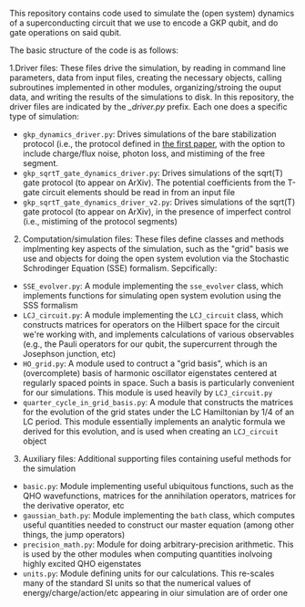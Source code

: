 This repository contains code used to simulate the (open system) dynamics of a superconducting circuit that we use to encode a GKP qubit, and do gate operations on said qubit.

The basic structure of the code is as follows:

 1.Driver files: These files drive the simulation, by reading in command line parameters, data from input files, creating the necessary objects, calling subroutines implemented in other modules, organizing/stroing the ouput data, and writing the results of the simulations to disk.
In this repository, the driver files are indicated by the *_driver.py* prefix. Each one does a specific type of simulation:
- `gkp_dynamics_driver.py`: Drives simulations of the bare stabilization protocol (i.e., the protocol defined in [the first paper](https://arxiv.org/abs/2405.05671), with the option to include charge/flux noise, photon loss, and mistiming of the free segment.
- `gkp_sqrtT_gate_dynamics_driver.py`: Drives simulations of the sqrt(T) gate protocol (to appear on ArXiv). The potential coefficients from the T-gate circuit elements should be read in from an input file
- `gkp_sqrtT_gate_dynamics_driver_v2.py`: Drives simulations of the sqrt(T) gate protocol (to appear on ArXiv), in the presence of imperfect control (i.e., mistiming of the protocol segments) 
 
 2. Computation/simulation files: These files define classes and methods implmenting key aspects of the simulation, such as the "grid" basis we use and objects for doing the open system evolution via the Stochastic Schrodinger Equation (SSE) formalism. Sepcifically:
 - `SSE_evolver.py`: A module implementing the `sse_evolver` class, which implements functions for simulating open system evolution using the SSS formalism
 - `LCJ_circuit.py`: A module implementing the `LCJ_circuit` class, which constructs matrices for operators on the Hilbert space for the circuit we're working with, and implements calculations of various observables (e.g., the Pauli operators for our qubit, the supercurrent through the Josephson junction, etc)
 - `HO_grid.py`: A module used to contruct a "grid basis", which is an (overcomplete) basis of harmonic oscillator eigenstates centered at regularly spaced points in space. Such a basis is particularly convenient for our simulations. This module is used heavily by `LCJ_circuit.py`
 -  `quarter_cycle_in_grid_basis.py`: A module that constructs the matrices for the evolution of the grid states under the LC Hamiltonian by 1/4 of an LC period. This module essentially implements an analytic formula we derived for this evolution, and is used when creating an `LCJ_circuit` object

 3. Auxiliary files: Additional supporting files containing useful methods for the simulation
- `basic.py`: Module implementing useful ubiquitous functions, such as the QHO wavefunctions, matrices for the annihilation operators, matrices for the derivative operator, etc
- `gaussian_bath.py`: Module implementing the `bath` class, which computes useful quantities needed to construct our master equation (among other things, the jump operators)
- `precision_math.py`: Module for doing arbitrary-precision arithmetic. This is used by the other modules when computing quantities inolvoing highly excited QHO eigenstates
- `units.py`: Module defining units for our calculations. This re-scales many of the standard SI units so that the numerical values of energy/charge/action/etc appearing in oiur simulation are of order one
 
 
